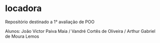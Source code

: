 # locadora
Repositório destinado a 1° avaliação de POO

Alunos: João Victor Paiva Maia / Vandré Cortês  de Oliveira / Arthur Gabriel de Moura Lemos
